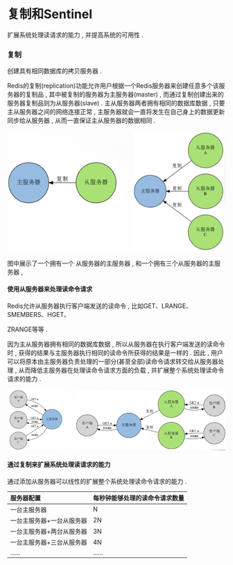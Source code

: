 # 复制和Sentinel

扩展系统处理读请求的能力 , 并提高系统的可用性 .

### 复制

创建具有相同数据库的拷贝服务器 .

Redis的复制\(replication\)功能允许用户根据一个Redis服务器来创建任意多个该服务器的复制品 , 其中被复制的服务器为主服务器\(master\) , 而通过复制创建出来的服务器复制品则为从服务器\(slave\) . 主从服务器两者拥有相同的数据库数据 , 只要主从服务器之间的网络连接正常 , 主服务器就会一直将发生在自己身上的数据更新同步给从服务器 , 从而一直保证主从服务器的数据相同 .

![](/assets/fuzhi.png)

图中展示了一个拥有一个 从服务器的主服务器 , 和一个拥有三个从服务器的主服务器 ,

#### 使用从服务器来处理读命令请求

Redis允许从服务器执行客户端发送的读命令 , 比如GET、LRANGE、SMEMBERS、HGET、

ZRANGE等等 . 

因为主从服务器拥有相同的数据库数据 , 所以从服务器在执行客户端发送的读命令时 , 获得的结果与主服务器执行相同的读命令所获得的结果是一样的 . 因此 , 用户可以将原本由主服务器负责处理的一部分\(甚至全部\)读命令请求转交给从服务器处理 , 从而降低主服务器在处理读命令请求方面的负载 , 并扩展整个系统处理读命令请求的能力 . 

![](/assets/fuzhi2.png)

#### 通过复制来扩展系统处理读请求的能力

通过添加从服务器可以线性的扩展整个系统处理读命令请求的能力 . 

| 服务器配置 | 每秒钟能够处理的读命令请求数量 |
| :--- | :--- |
| 一台主服务器 | N |
| 一台主服务器+一台从服务器 | 2N |
| 一台主服务器+两台从服务器 | 3N |
| 一台主服务器+三台从服务器 | 4N |
| ...... | ...... |



